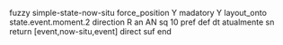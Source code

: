 fuzzy simple-state-now-situ
   force_position Y
   madatory Y
   layout_onto state.event.moment.2
   direction R
   an AN
   sq 10
   pref 
   def 
    dt atualmente
    sn 
    return [event,now-situ,event]
    direct 
   suf 
end
